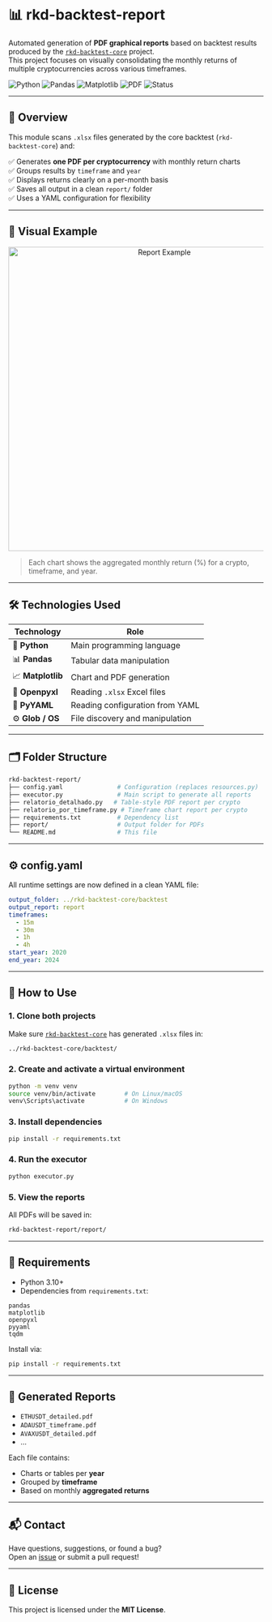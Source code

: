 # 📊 rkd-backtest-report

Automated generation of **PDF graphical reports** based on backtest results produced by the [`rkd-backtest-core`](https://github.com/madrijkaard/rkd-backtest-core) project.  
This project focuses on visually consolidating the monthly returns of multiple cryptocurrencies across various timeframes.

![Python](https://img.shields.io/badge/Python-3.10+-blue?logo=python)
![Pandas](https://img.shields.io/badge/Pandas-Data%20Analysis-yellow?logo=pandas)
![Matplotlib](https://img.shields.io/badge/Matplotlib-Visualization-orange?logo=plotly)
![PDF](https://img.shields.io/badge/Report-PDF-red?logo=adobeacrobatreader)
![Status](https://img.shields.io/badge/Status-Active-brightgreen)

---

## 🧠 Overview

This module scans `.xlsx` files generated by the core backtest (`rkd-backtest-core`) and:

✅ Generates **one PDF per cryptocurrency** with monthly return charts  
✅ Groups results by `timeframe` and `year`  
✅ Displays returns clearly on a per-month basis  
✅ Saves all output in a clean `report/` folder  
✅ Uses a YAML configuration for flexibility

---

## 📌 Visual Example

<p align="center">
  <img src="https://raw.githubusercontent.com/your-username/your-repo/main/assets/example_report.png" width="600" alt="Report Example">
</p>

> Each chart shows the aggregated monthly return (%) for a crypto, timeframe, and year.

---

## 🛠 Technologies Used

| Technology      | Role                                  |
|------------------|---------------------------------------|
| 🐍 **Python**       | Main programming language             |
| 📊 **Pandas**       | Tabular data manipulation             |
| 📈 **Matplotlib**   | Chart and PDF generation              |
| 📗 **Openpyxl**     | Reading `.xlsx` Excel files           |
| 📄 **PyYAML**       | Reading configuration from YAML       |
| ⚙️ **Glob / OS**    | File discovery and manipulation       |

---

## 🗂 Folder Structure

```bash
rkd-backtest-report/
├── config.yaml               # Configuration (replaces resources.py)
├── executor.py               # Main script to generate all reports
├── relatorio_detalhado.py   # Table-style PDF report per crypto
├── relatorio_por_timeframe.py # Timeframe chart report per crypto
├── requirements.txt          # Dependency list
├── report/                   # Output folder for PDFs
└── README.md                 # This file
```

---

## ⚙️ config.yaml

All runtime settings are now defined in a clean YAML file:

```yaml
output_folder: ../rkd-backtest-core/backtest
output_report: report
timeframes:
  - 15m
  - 30m
  - 1h
  - 4h
start_year: 2020
end_year: 2024
```

---

## 🚀 How to Use

### 1. Clone both projects
Make sure [`rkd-backtest-core`](https://github.com/madrijkaard/rkd-backtest-core) has generated `.xlsx` files in:

```bash
../rkd-backtest-core/backtest/
```

### 2. Create and activate a virtual environment

```bash
python -m venv venv
source venv/bin/activate        # On Linux/macOS
venv\Scripts\activate           # On Windows
```

### 3. Install dependencies

```bash
pip install -r requirements.txt
```

### 4. Run the executor

```bash
python executor.py
```

### 5. View the reports

All PDFs will be saved in:

```bash
rkd-backtest-report/report/
```

---

## 🧪 Requirements

- Python 3.10+
- Dependencies from `requirements.txt`:

```text
pandas
matplotlib
openpyxl
pyyaml
tqdm
```

Install via:

```bash
pip install -r requirements.txt
```

---

## 📎 Generated Reports

- `ETHUSDT_detailed.pdf`
- `ADAUSDT_timeframe.pdf`
- `AVAXUSDT_detailed.pdf`
- ...

Each file contains:
- Charts or tables per **year**
- Grouped by **timeframe**
- Based on monthly **aggregated returns**

---

## 📬 Contact

Have questions, suggestions, or found a bug?  
Open an [issue](https://github.com/madrijkaard/rkd-backtest-report/issues) or submit a pull request!

---

## 📄 License

This project is licensed under the **MIT License**.
